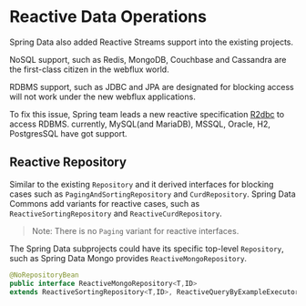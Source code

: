 # Reactive Data Operations

Spring Data also added Reactive Streams support into the existing projects.

NoSQL support, such as Redis, MongoDB, Couchbase and Cassandra are the first-class citizen in the webflux world.

RDBMS support, such as JDBC and JPA are designated for blocking access will not work under the new webflux applications. 

To fix this issue, Spring team leads a new reactive specification [R2dbc](https://R2dbc.io) to access RDBMS. currently, MySQL(and MariaDB), MSSQL, Oracle, H2, PostgresSQL have got support.

## Reactive Repository

Similar to the existing `Repository` and it derived interfaces for blocking cases such as `PagingAndSortingRepository` and `CurdRepository`. Spring Data Commons add variants for reactive cases, such as `ReactiveSortingRepository` and `ReactiveCurdRepository`.

> Note: There is no `Paging` variant for reactive interfaces.

The Spring Data subprojects could have its specific top-level `Repository`, such as Spring Data Mongo provides `ReactiveMongoRepository`.

```java
@NoRepositoryBean
public interface ReactiveMongoRepository<T,ID>
extends ReactiveSortingRepository<T,ID>, ReactiveQueryByExampleExecutor<T>{...}
```


